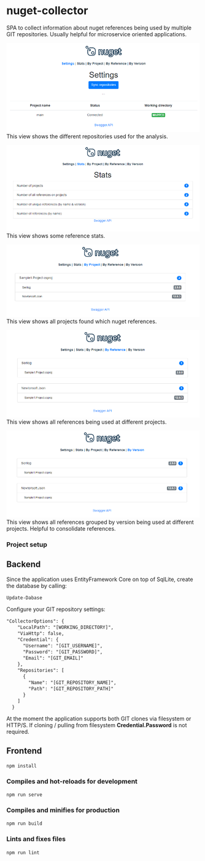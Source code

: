 # nuget-collector
SPA to collect information about nuget references being used by multiple GIT repositories. Usually helpful for microservice oriented applications. 

![Landing page](docs/main.png)
This view shows the different repositories used for the analysis.

![Reference stats](docs/stats.png)
This view shows some reference stats.

![By project](docs/by-project.png)
This view shows all projects found which nuget references.

![By reference](docs/by-reference.png)
This view shows all references being used at different projects.

![By version](docs/by-version.png)
This view shows all references grouped by version being used at different projects. Helpful to consolidate references.


### Project setup

## Backend

Since the application uses EntityFramework Core on top of SqlLite, create the database by calling:

```
Update-Dabase
```

Configure your GIT repository settings:

```
"CollectorOptions": {
    "LocalPath": "[WORKING_DIRECTORY]",
    "ViaHttp": false,
    "Credential": {
      "Username": "[GIT_USERNAME]",
      "Password": "[GIT_PASSWORD]",
      "Email": "[GIT_EMAIL]"
    },
    "Repositories": [
      {
        "Name": "[GIT_REPOSITORY_NAME]",
        "Path": "[GIT_REPOSITORY_PATH]"
      }
    ]
  }
```

At the moment the application supports both GIT clones via filesystem or HTTP/S. If cloning / pulling from filesystem **Credential.Password** is not required.


## Frontend


```
npm install
```

### Compiles and hot-reloads for development
```
npm run serve
```

### Compiles and minifies for production
```
npm run build
```

### Lints and fixes files
```
npm run lint
```